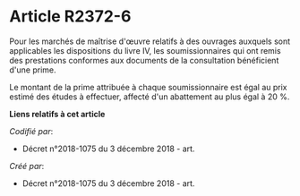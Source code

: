 # Article R2372-6

Pour les marchés de maîtrise d'œuvre relatifs à des ouvrages auxquels sont applicables les dispositions du livre IV, les
soumissionnaires qui ont remis des prestations conformes aux documents de la consultation bénéficient d'une prime. 

Le montant de la prime attribuée à chaque soumissionnaire est égal au prix estimé des études à effectuer, affecté d'un
abattement au plus égal à 20 %.

**Liens relatifs à cet article**

_Codifié par_:

  - Décret n°2018-1075 du 3 décembre 2018 - art.

_Créé par_:

  - Décret n°2018-1075 du 3 décembre 2018 - art.
